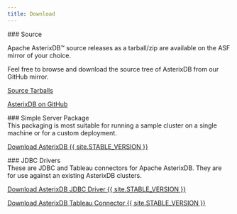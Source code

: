 ```yaml
---
title: Download
---
```


<div class="row">
<div class="col-md-6" markdown="1">
### Source
</div>
</div>
<div class="row">
<div class="col-md-6" markdown="1">

Apache AsterixDB&trade; source releases as a tarball/zip are available on the ASF mirror of your choice.

Feel free to browse and download the source tree of AsterixDB from our GitHub mirror.

</div>
<div class="col-md-6" markdown="1">

<p><a class="btn btn-md btn-info" href="https://www.apache.org/dyn/closer.cgi/asterixdb" role="button">Source Tarballs <i class="fa fa-download fa-lg"></i></a></p>
<p><a class="btn btn-md btn-info" href="https://github.com/apache/asterixdb" role="button">AsterixDB on GitHub <i class="fa fa-github fa-lg"></i></a></p>

</div>
</div>

<div class="row">

<div class="col-md-6" markdown="1">
### Simple Server Package


</div>
</div>

<div class="row">

<div class="col-md-6" markdown="1">
This packaging is most suitable for running a sample cluster on a single machine or for a custom deployment.
</div>

<div class="col-md-6" markdown="1">

<p><a class="btn btn-md btn-success" href="{{ site.STABLE_NCSERVICE_URL }}" role="button">Download AsterixDB {{ site.STABLE_VERSION }} <i class="fa fa-download fa-lg"></i> </a></p>

</div>

</div>
<div class="row">

<div class="col-md-6" markdown="1">
### JDBC Drivers


</div>
</div>

<div class="row">

<div class="col-md-6" markdown="1">
These are JDBC and Tableau connectors for Apache AsterixDB. They are for use against an existing AsterixDB clusters.
</div>



<div class="col-md-6" markdown="1">
<p><a class="btn btn-md btn-success" href="{{ site.STABLE_JDBC_URL}}" role="button">Download AsterixDB JDBC Driver {{ site.STABLE_VERSION }} <i class="fa fa-download fa-lg"></i> </a></p>
<p><a class="btn btn-md btn-success" href="{{ site.STABLE_TACO_URL}}" role="button">Download AsterixDB Tableau Connector {{ site.STABLE_VERSION }} <i class="fa fa-download fa-lg"></i> </a></p>
</div>

</div>
